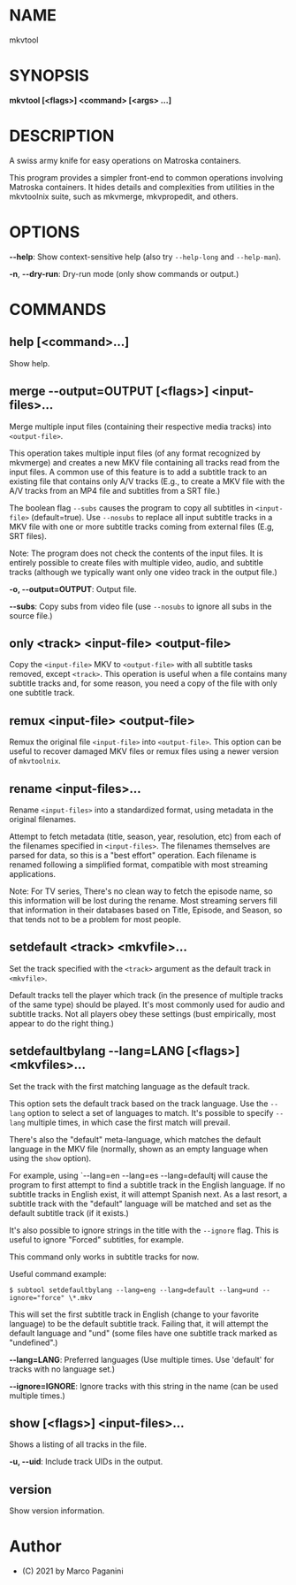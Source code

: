 # NAME

mkvtool

# SYNOPSIS

  **mkvtool [\<flags\>] \<command\> [\<args\> ...]**

# DESCRIPTION

A swiss army knife for easy operations on Matroska containers.

This program provides a simpler front-end to common operations involving
Matroska containers. It hides details and complexities from utilities in the
mkvtoolnix suite, such as mkvmerge, mkvpropedit, and others.

# OPTIONS

  **--help**: Show context-sensitive help (also try `--help-long` and `--help-man`).

  **-n**, **--dry-run**: Dry-run mode (only show commands or output.)

# COMMANDS

## **help [\<command\>...]**

Show help.

## **merge --output=OUTPUT [\<flags\>] \<input-files\>...**

Merge multiple input files (containing their respective media tracks) into
`<output-file>`.

This operation takes multiple input files (of any format recognized by
mkvmerge) and creates a new MKV file containing all tracks read from the input
files. A common use of this feature is to add a subtitle track to an existing
file that contains only A/V tracks (E.g., to create a MKV file with the A/V
tracks from an MP4 file and subtitles from a SRT file.)

The boolean flag `--subs` causes the program to copy all subtitles in
`<input-file>` (default=true). Use `--nosubs` to replace all input subtitle
tracks in a MKV file with one or more subtitle tracks coming from external
files (E.g, SRT files).

Note: The program does not check the contents of the input files. It is
entirely possible to create files with multiple video, audio, and
subtitle tracks (although we typically want only one video track in the
output file.)

  **-o, --output=OUTPUT**: Output file.

  **--subs**:  Copy subs from video file (use `--nosubs` to ignore all subs in the source file.)

## **only \<track\> \<input-file\> \<output-file\>**

Copy the `<input-file>` MKV to `<output-file>` with all subtitle tasks removed,
except `<track>`. This operation is useful when a file contains many subtitle
tracks and, for some reason, you need a copy of the file with only one subtitle
track.

## **remux \<input-file\> \<output-file\>**

Remux the original file `<input-file>` into `<output-file>`. This option can be
useful to recover damaged MKV files or remux files using a newer version of
`mkvtoolnix`.

## **rename \<input-files\>...**

Rename `<input-files>` into a standardized format, using metadata in the
original filenames.

Attempt to fetch metadata (title, season, year, resolution, etc) from each of
the filenames specified in `<input-files>`. The filenames themselves are parsed
for data, so this is a "best effort" operation.  Each filename is renamed
following a simplified format, compatible with most streaming applications.

Note: For TV series, There's no clean way to fetch the episode name, so this
information will be lost during the rename. Most streaming servers fill that
information in their databases based on Title, Episode, and Season, so that
tends not to be a problem for most people.

## **setdefault \<track\> \<mkvfile\>...**

Set the track specified with the `<track>` argument as the default track
in `<mkvfile>`.

Default tracks tell the player which track (in the presence of multiple tracks
of the same type) should be played. It's most commonly used for audio and
subtitle tracks. Not all players obey these settings (bust empirically, most
appear to do the right thing.)

## **setdefaultbylang --lang=LANG [\<flags\>] \<mkvfiles\>...**

Set the track with the first matching language as the default track.

This option sets the default track based on the track language. Use the
`--lang` option to select a set of languages to match. It's possible to specify
`--lang` multiple times, in which case the first match will prevail.

There's also the "default" meta-language, which matches the default
language in the MKV file (normally, shown as an empty language when
using the `show` option).

For example, using `--lang=en --lang=es --lang=defaultj will cause the program
to first attempt to find a subtitle track in the English language. If no
subtitle tracks in English exist, it will attempt Spanish next. As a last
resort, a subtitle track with the "default" language will be matched and set as
the default subtitle track (if it exists.)

It's also possible to ignore strings in the title with the `--ignore` flag.
This is useful to ignore "Forced" subtitles, for example.

This command only works in subtitle tracks for now.

Useful command example:

```
$ subtool setdefaultbylang --lang=eng --lang=default --lang=und --ignore="force" \*.mkv
```

This will set the first subtitle track in English (change to your favorite
language) to be the default subtitle track. Failing that, it will attempt the
default language and "und" (some files have one subtitle track marked as
"undefined".)

  **--lang=LANG**: Preferred languages (Use multiple times. Use 'default' for
    tracks with no language set.)

  **--ignore=IGNORE**: Ignore tracks with this string in the name (can be
    used multiple times.)

## **show \[\<flags\>\] \<input-files\>...**

Shows a listing of all tracks in the file.

  **-u, --uid**: Include track UIDs in the output.

## **version**

Show version information.

# Author

- (C) 2021 by Marco Paganini <paganini at paganini dot net>

